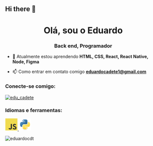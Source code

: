 ## Hi there 👋

<!--
**Eduardocdt/Eduardocdt** is a ✨ _special_ ✨ repository because its `README.md` (this file) appears on your GitHub profile.

Here are some ideas to get you started:

- 🔭 I’m currently working on ...
- 🌱 I’m currently learning ...
- 👯 I’m looking to collaborate on ...
- 🤔 I’m looking for help with ...
- 💬 Ask me about ...
- 📫 How to reach me: ...
- 😄 Pronouns: ...
- ⚡ Fun fact: ...
-->
<h1 align="center">Olá, sou o Eduardo</h1>
<h3 align="center">Back end, Programador</h3>

- 🌱 Atualmente estou aprendendo **HTML, CSS, React, React Native, Node, Figma**

- 📫 Como entrar em contato comigo **eduardocadete1@gmail.com**

<h3 align="left">Conecte-se comigo:</h3>
<p align="left">
<a href="https://instagram.com/edu_cadete" target="blank"><img align="center" src="https://raw.githubusercontent.com/rahuldkjain/github-profile-readme-generator/master/src/images/icons/Social/instagram.svg" alt="edu_cadete" height="30" width="40" /></a>
</p>

<h3 align="left">Idiomas e ferramentas:</h3>
<p alinhar="esquerda"> <a href="https://developer.mozilla.org/pt-BR/docs/Web/JavaScript" target="_blank" rel="noreferrer"> <img src="https://raw.githubusercontent.com/devicons/devicon/master/icons/javascript/javascript-original.svg" alt="javascript" width="40" height="40"/> </a> <a href="https://www.python.org" target="_blank" rel="noreferrer"> <img src="https://raw.githubusercontent.com/devicons/devicon/master/icons/python/python-original.svg" alt="python" width="40" height="40"/> </a> </p>

<p><img alinhar="centro" src="https://github-readme-stats.vercel.app/api/top-langs?username=eduardocdt&show_icons=true&locale=en&layout=compact" alt="eduardocdt" /></p>
